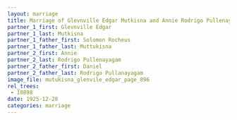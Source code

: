 ```yaml
---
layout: marriage
title: Marriage of Glevnville Edgar Mutkisna and Annie Rodrigo Pullenayagam
partner_1_first: Glevnville Edgar
partner_1_last: Mutkisna
partner_1_father_first: Solomon Rocheus
partner_1_father_last: Muttukisna
partner_2_first: Annie
partner_2_last: Rodrigo Pullenayagam
partner_2_father_first: Daniel
partner_2_father_last: Rodrigo Pullanayagam
image_file: mutukisna_glenvile_edgar_page_896
rel_trees:
 - I0898
date: 1925-12-28
categories: marriage
---
```


